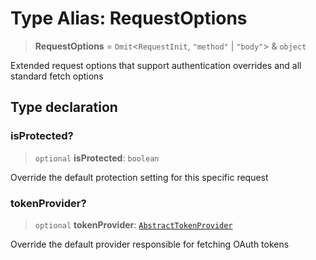 # Type Alias: RequestOptions

> **RequestOptions** = `Omit`\<`RequestInit`, `"method"` \| `"body"`\> & `object`

Extended request options that support authentication overrides and all standard fetch options

## Type declaration

### isProtected?

> `optional` **isProtected**: `boolean`

Override the default protection setting for this specific request

### tokenProvider?

> `optional` **tokenProvider**: [`AbstractTokenProvider`](../classes/AbstractTokenProvider.md)

Override the default provider responsible for fetching OAuth tokens

